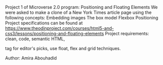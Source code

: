 Project 1 of Microverse 2.0 program: Positioning and Floating Elements 
We were asked to make a clone of a New York Times article page using the following concepts: 
Embedding images
The box model
Flexbox
Positioning
Project specifications can be found at https://www.theodinproject.com/courses/html5-and-css3/lessons/positioning-and-floating-elements
Project requirements: 
clean, code, semantic HTML, <aside> tag for editor's picks, use float, flex and grid techniques. 

Author: Amira Abouhadid

